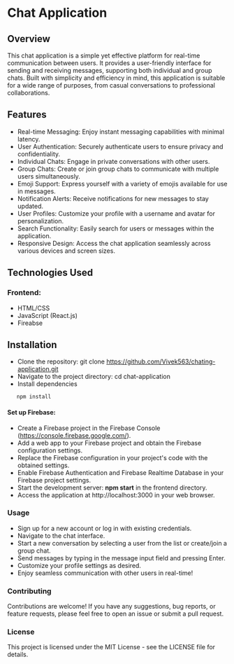 # Chat Application

## Overview

This chat application is a simple yet effective platform for real-time communication between users. It provides a user-friendly interface for sending and receiving messages, supporting both individual and group chats. Built with simplicity and efficiency in mind, this application is suitable for a wide range of purposes, from casual conversations to professional collaborations.

## Features

- Real-time Messaging: Enjoy instant messaging capabilities with minimal latency.
- User Authentication: Securely authenticate users to ensure privacy and confidentiality.
- Individual Chats: Engage in private conversations with other users.
- Group Chats: Create or join group chats to communicate with multiple users simultaneously.
- Emoji Support: Express yourself with a variety of emojis available for use in messages.
- Notification Alerts: Receive notifications for new messages to stay updated.
- User Profiles: Customize your profile with a username and avatar for personalization.
- Search Functionality: Easily search for users or messages within the application.
- Responsive Design: Access the chat application seamlessly across various devices and screen sizes.

## Technologies Used

### Frontend:

- HTML/CSS
- JavaScript (React.js)
- Fireabse

## Installation

- Clone the repository: git clone <https://github.com/Vivek563/chating-application.git>
- Navigate to the project directory: cd chat-application
- Install dependencies

```dotnetcli
   npm install
```

#### Set up Firebase:

- Create a Firebase project in the Firebase Console (https://console.firebase.google.com/).
- Add a web app to your Firebase project and obtain the Firebase configuration settings.
- Replace the Firebase configuration in your project's code with the obtained settings.
- Enable Firebase Authentication and Firebase Realtime Database in your Firebase project settings.
- Start the development server: **npm start** in the frontend directory.
- Access the application at http://localhost:3000 in your web browser.

### Usage

- Sign up for a new account or log in with existing credentials.
- Navigate to the chat interface.
- Start a new conversation by selecting a user from the list or create/join a group chat.
- Send messages by typing in the message input field and pressing Enter.
- Customize your profile settings as desired.
- Enjoy seamless communication with other users in real-time!

### Contributing

Contributions are welcome! If you have any suggestions, bug reports, or feature requests, please feel free to open an issue or submit a pull request.

### License

This project is licensed under the MIT License - see the LICENSE file for details.

